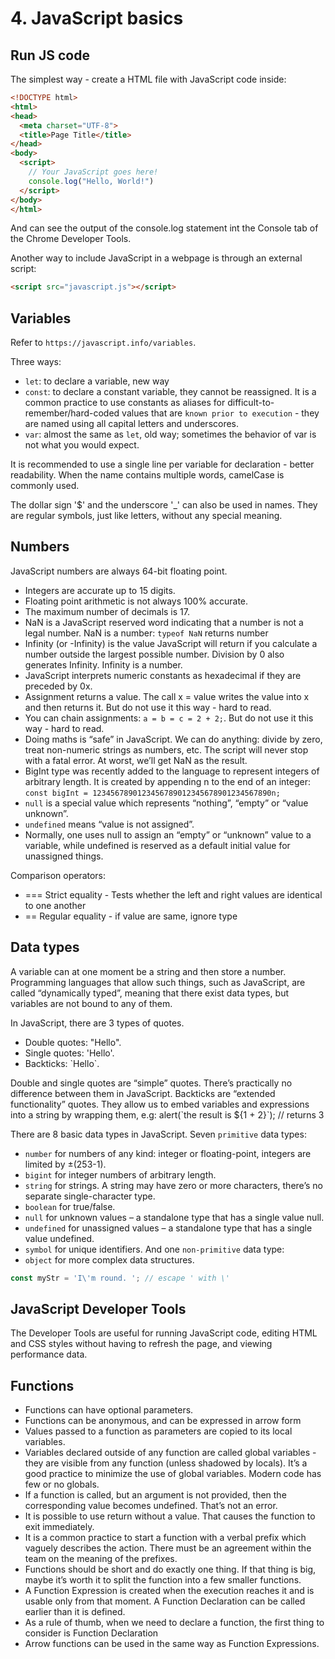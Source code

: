 # 4. JavaScript basics

## Run JS code
The simplest way - create a HTML file with JavaScript code inside:
```html
<!DOCTYPE html>
<html>
<head>
  <meta charset="UTF-8">
  <title>Page Title</title>
</head>
<body>
  <script>
    // Your JavaScript goes here!
    console.log("Hello, World!")
  </script>
</body>
</html>
```
And can see the output of the console.log statement int the Console tab of the Chrome Developer Tools. 

Another way to include JavaScript in a webpage is through an external script:
```html
<script src="javascript.js"></script>
```

## Variables
Refer to `https://javascript.info/variables`.

Three ways: 
- `let`: to declare a variable, new way
- `const`: to declare a constant variable, they cannot be reassigned. It is a common practice to use constants as aliases for difficult-to-remember/hard-coded values that are `known prior to execution` - they are named using all capital letters and underscores.
- `var`: almost the same as `let`, old way; sometimes the behavior of var is not what you would expect. 

It is recommended to use a single line per variable for declaration - better readability. When the name contains multiple words, camelCase is commonly used. 

The dollar sign '$' and the underscore '_' can also be used in names. They are regular symbols, just like letters, without any special meaning.

## Numbers
JavaScript numbers are always 64-bit floating point. 
- Integers are accurate up to 15 digits.
- Floating point arithmetic is not always 100% accurate.
- The maximum number of decimals is 17.
- NaN is a JavaScript reserved word indicating that a number is not a legal number. NaN is a number: `typeof NaN` returns number
- Infinity (or -Infinity) is the value JavaScript will return if you calculate a number outside the largest possible number. Division by 0 also generates Infinity. Infinity is a number. 
- JavaScript interprets numeric constants as hexadecimal if they are preceded by 0x.
- Assignment returns a value. The call x = value writes the value into x and then returns it. But do not use it this way - hard to read.
- You can chain assignments: `a = b = c = 2 + 2;`. But do not use it this way - hard to read.
- Doing maths is “safe” in JavaScript. We can do anything: divide by zero, treat non-numeric strings as numbers, etc. The script will never stop with a fatal error. At worst, we’ll get NaN as the result.
- BigInt type was recently added to the language to represent integers of arbitrary length. It is created by appending n to the end of an integer: `const bigInt = 1234567890123456789012345678901234567890n;`
- `null` is a special value which represents “nothing”, “empty” or “value unknown”.
- `undefined` means “value is not assigned”.
- Normally, one uses null to assign an “empty” or “unknown” value to a variable, while undefined is reserved as a default initial value for unassigned things.



Comparison operators:
- ===	Strict equality	- Tests whether the left and right values are identical to one another
- == Regular equality - if value are same, ignore type 

## Data types
A variable can at one moment be a string and then store a number. Programming languages that allow such things, such as JavaScript, are called “dynamically typed”, meaning that there exist data types, but variables are not bound to any of them.

In JavaScript, there are 3 types of quotes.
- Double quotes: "Hello".
- Single quotes: 'Hello'.
- Backticks: \`Hello\`.

Double and single quotes are “simple” quotes. There’s practically no difference between them in JavaScript. Backticks are “extended functionality” quotes. They allow us to embed variables and expressions into a string by wrapping them, e.g: alert(\`the result is ${1 + 2}\`); // returns 3  

There are 8 basic data types in JavaScript.
Seven `primitive` data types:
- `number` for numbers of any kind: integer or floating-point, integers are limited by ±(253-1).
- `bigint` for integer numbers of arbitrary length.
- `string` for strings. A string may have zero or more characters, there’s no separate single-character type.
- `boolean` for true/false.
- `null` for unknown values – a standalone type that has a single value null.
- `undefined` for unassigned values – a standalone type that has a single value undefined.
- `symbol` for unique identifiers.
And one `non-primitive` data type:
- `object` for more complex data structures.

```js
const myStr = 'I\'m round. '; // escape ' with \'
```

## JavaScript Developer Tools
The Developer Tools are useful for running JavaScript code, editing HTML and CSS styles without having to refresh the page, and viewing performance data.

## Functions
- Functions can have optional parameters. 
- Functions can be anonymous, and can be expressed in arrow form
- Values passed to a function as parameters are copied to its local variables.
- Variables declared outside of any function are called global variables - they are visible from any function (unless shadowed by locals). It’s a good practice to minimize the use of global variables. Modern code has few or no globals.
- If a function is called, but an argument is not provided, then the corresponding value becomes undefined. That’s not an error. 
- It is possible to use return without a value. That causes the function to exit immediately.
- It is a common practice to start a function with a verbal prefix which vaguely describes the action. There must be an agreement within the team on the meaning of the prefixes.
- Functions should be short and do exactly one thing. If that thing is big, maybe it’s worth it to split the function into a few smaller functions.
- A Function Expression is created when the execution reaches it and is usable only from that moment. A Function Declaration can be called earlier than it is defined.
- As a rule of thumb, when we need to declare a function, the first thing to consider is Function Declaration
- Arrow functions can be used in the same way as Function Expressions.























